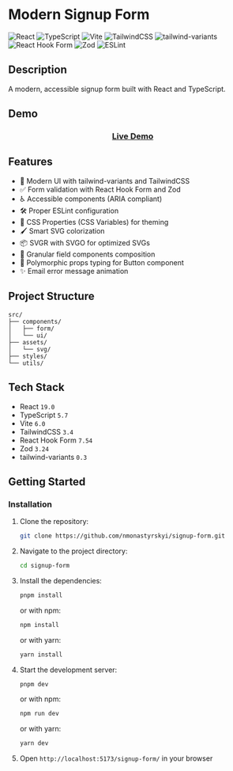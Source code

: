 # Modern Signup Form

![React](https://img.shields.io/badge/React-20232A?style=for-the-badge&logo=react&logoColor=61DAFB)
![TypeScript](https://img.shields.io/badge/TypeScript-007ACC?style=for-the-badge&logo=typescript&logoColor=white)
![Vite](https://img.shields.io/badge/Vite-B73BFE?style=for-the-badge&logo=vite&logoColor=FFD62E)
![TailwindCSS](https://img.shields.io/badge/Tailwind_CSS-38B2AC?style=for-the-badge&logo=tailwind-css&logoColor=white)
![tailwind-variants](https://img.shields.io/badge/tailwind--variants-FFD700?style=for-the-badge&logo=tailwind-css&logoColor=white)
![React Hook Form](https://img.shields.io/badge/React_Hook_Form-ec5990?style=for-the-badge&logo=react-hook-form&logoColor=white)
![Zod](https://img.shields.io/badge/Zod-0E1116?style=for-the-badge&logo=zod&logoColor=white)
![ESLint](https://img.shields.io/badge/ESLint-4B32C3?style=for-the-badge&logo=eslint&logoColor=white)

## Description 
A modern, accessible signup form built with React and TypeScript. 


## Demo
<div align="center">
  <h3>
    <a href="https://nmonastyrskyi.github.io/signup-form/">
      Live Demo
    </a>
  </h3>
</div>

## Features
- 🎨 Modern UI with tailwind-variants and TailwindCSS
- ✅ Form validation with React Hook Form and Zod
- ♿️ Accessible components (ARIA compliant)
- 🛠 Proper ESLint configuration
- 🎨 CSS Properties (CSS Variables) for theming
- 🖌 Smart SVG colorization
- 📦 SVGR with SVGO for optimized SVGs
- 🧩 Granular field components composition
- 🔧 Polymorphic props typing for Button component
- ✨ Email error message animation

## Project Structure
```
src/
├── components/
│   ├── form/
│   └── ui/
├── assets/
│   └── svg/
├── styles/
└── utils/
```

## Tech Stack
- React `19.0`
- TypeScript `5.7`
- Vite `6.0`
- TailwindCSS `3.4`
- React Hook Form `7.54`
- Zod `3.24`
- tailwind-variants `0.3`

## Getting Started


### Installation
1. Clone the repository:
    ```sh
    git clone https://github.com/nmonastyrskyi/signup-form.git
    ```
2. Navigate to the project directory:
    ```sh
    cd signup-form
    ```
3. Install the dependencies:
    ```sh
    pnpm install
    ```
    or with npm:
    ```sh
    npm install
    ```
    or with yarn:
    ```sh
    yarn install
    ```
4. Start the development server:
    ```sh
    pnpm dev
    ```
    or with npm:
    ```sh
    npm run dev
    ```
    or with yarn:
    ```sh
    yarn dev
    ```
5. Open `http://localhost:5173/signup-form/` in your browser
